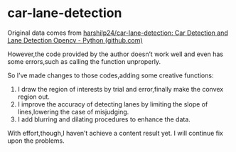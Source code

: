 # car-lane-detection
Original data comes from [harshilp24/car-lane-detection: Car Detection and Lane Detection Opencv - Python (github.com)](https://github.com/harshilp24/car-lane-detection/tree/master)

However,the code provided by the author doesn’t work well and even has some errors,such as calling the function unproperly.

So I’ve made changes to those codes,adding some creative functions:

1. I draw the region of interests by trial and error,finally make the convex region out.
2. I improve the accuracy of detecting lanes by limiting the slope of lines,lowering the case of misjudging.
3. I add blurring and dilating procedures to enhance the data.

With effort,though,I haven’t achieve a content result yet. I will continue fix upon the problems.

 
